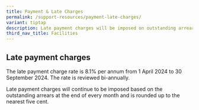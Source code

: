 ```yaml
---
title: Payment & Late Charges
permalink: /support-resources/payment-late-charges/
variant: tiptap
description: Late payment charges will be imposed on outstanding arrears.
third_nav_title: Facilities
---
```

<h2>Late payment charges</h2>
<p></p>
<p></p>
<p>The late payment charge rate is 8.1% per annum from 1 April 2024 to 30
September 2024. The rate is reviewed bi-annually.</p>
<p>Late payment charges will continue to be imposed based on the outstanding
arrears at the end of every month and is rounded up to the nearest five
cent.</p>
<p></p>